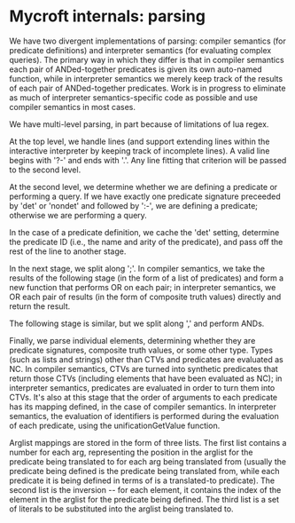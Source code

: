 # Mycroft internals: parsing

We have two divergent implementations of parsing: compiler semantics (for predicate definitions) and interpreter semantics (for evaluating complex queries). The primary way in which they differ is that in compiler semantics each pair of ANDed-together predicates is given its own auto-named function, while in interpreter semantics we merely keep track of the results of each pair of ANDed-together predicates. Work is in progress to eliminate as much of interpreter semantics-specific code as possible and use compiler semantics in most cases.

We have multi-level parsing, in part because of limitations of lua regex.

At the top level, we handle lines (and support extending lines within the interactive interpreter by keeping track of incomplete lines). A valid line begins with '?-' and ends with '.'. Any line fitting that criterion will be passed to the second level.

At the second level, we determine whether we are defining a predicate or performing a query. If we have exactly one predicate signature preceeded by 'det' or 'nondet' and followed by ':-', we are defining a predicate; otherwise we are performing a query.

In the case of a predicate definition, we cache the 'det' setting, determine the predicate ID (i.e., the name and arity of the predicate), and pass off the rest of the line to another stage.

In the next stage, we split along ';'. In compiler semantics, we take the results of the following stage (in the form of a list of predicates) and form a new function that performs OR on each pair; in interpreter semantics, we OR each pair of results (in the form of composite truth values) directly and return the result.

The following stage is similar, but we split along ',' and perform ANDs.

Finally, we parse individual elements, determining whether they are predicate signatures, composite truth values, or some other type. Types (such as lists and strings) other than CTVs and predicates are evaluated as NC. In compiler semantics, CTVs are turned into synthetic predicates that return those CTVs (including elements that have been evaluated as NC); in interpreter semantics, predicates are evaluated in order to turn them into CTVs. It's also at this stage that the order of arguments to each predicate has its mapping defined, in the case of compiler semantics. In interpreter semantics, the evaluation of identifiers is performed during the evaluation of each predicate, using the unificationGetValue function.

Arglist mappings are stored in the form of three lists. The first list contains a number for each arg, representing the position in the arglist for the predicate being translated to for each arg being translated from (usually the predicate being defined is the predicate being translated from, while each predicate it is being defined in terms of is a translated-to predicate). The second list is the inversion -- for each element, it contains the index of the element in the arglist for the predicate being defined. The third list is a set of literals to be substituted into the arglist being translated to.
